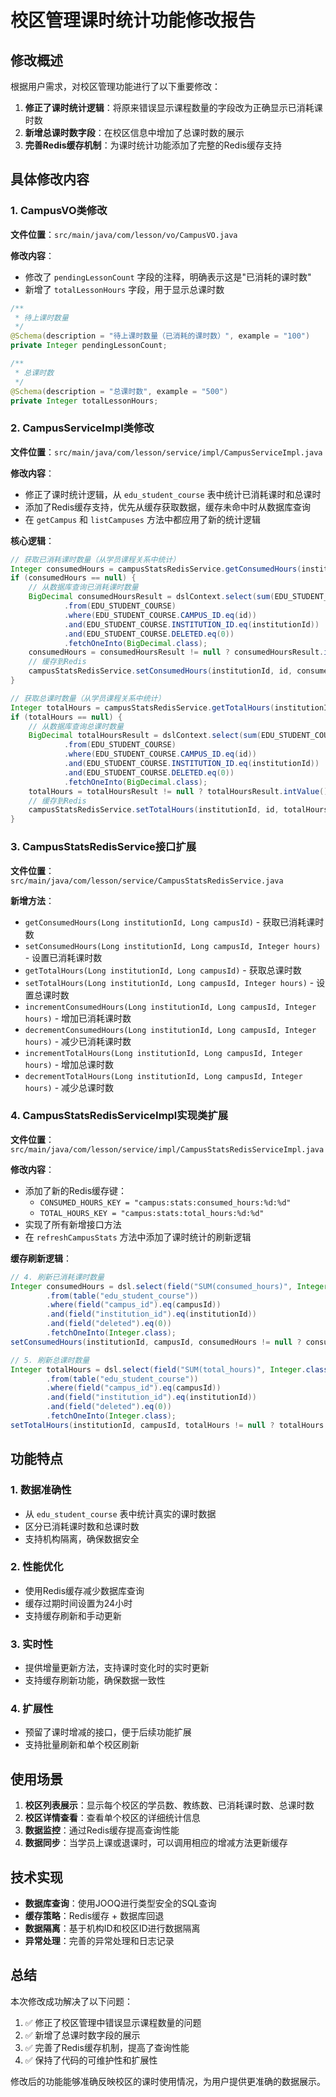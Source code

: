 # 校区管理课时统计功能修改报告

## 修改概述

根据用户需求，对校区管理功能进行了以下重要修改：

1. **修正了课时统计逻辑**：将原来错误显示课程数量的字段改为正确显示已消耗课时数
2. **新增总课时数字段**：在校区信息中增加了总课时数的展示
3. **完善Redis缓存机制**：为课时统计功能添加了完整的Redis缓存支持

## 具体修改内容

### 1. CampusVO类修改

**文件位置**：`src/main/java/com/lesson/vo/CampusVO.java`

**修改内容**：
- 修改了 `pendingLessonCount` 字段的注释，明确表示这是"已消耗的课时数"
- 新增了 `totalLessonHours` 字段，用于显示总课时数

```java
/**
 * 待上课时数量
 */
@Schema(description = "待上课时数量（已消耗的课时数）", example = "100")
private Integer pendingLessonCount;

/**
 * 总课时数
 */
@Schema(description = "总课时数", example = "500")
private Integer totalLessonHours;
```

### 2. CampusServiceImpl类修改

**文件位置**：`src/main/java/com/lesson/service/impl/CampusServiceImpl.java`

**修改内容**：
- 修正了课时统计逻辑，从 `edu_student_course` 表中统计已消耗课时和总课时
- 添加了Redis缓存支持，优先从缓存获取数据，缓存未命中时从数据库查询
- 在 `getCampus` 和 `listCampuses` 方法中都应用了新的统计逻辑

**核心逻辑**：
```java
// 获取已消耗课时数量（从学员课程关系中统计）
Integer consumedHours = campusStatsRedisService.getConsumedHours(institutionId, id);
if (consumedHours == null) {
    // 从数据库查询已消耗课时数量
    BigDecimal consumedHoursResult = dslContext.select(sum(EDU_STUDENT_COURSE.CONSUMED_HOURS))
            .from(EDU_STUDENT_COURSE)
            .where(EDU_STUDENT_COURSE.CAMPUS_ID.eq(id))
            .and(EDU_STUDENT_COURSE.INSTITUTION_ID.eq(institutionId))
            .and(EDU_STUDENT_COURSE.DELETED.eq(0))
            .fetchOneInto(BigDecimal.class);
    consumedHours = consumedHoursResult != null ? consumedHoursResult.intValue() : 0;
    // 缓存到Redis
    campusStatsRedisService.setConsumedHours(institutionId, id, consumedHours);
}

// 获取总课时数量（从学员课程关系中统计）
Integer totalHours = campusStatsRedisService.getTotalHours(institutionId, id);
if (totalHours == null) {
    // 从数据库查询总课时数量
    BigDecimal totalHoursResult = dslContext.select(sum(EDU_STUDENT_COURSE.TOTAL_HOURS))
            .from(EDU_STUDENT_COURSE)
            .where(EDU_STUDENT_COURSE.CAMPUS_ID.eq(id))
            .and(EDU_STUDENT_COURSE.INSTITUTION_ID.eq(institutionId))
            .and(EDU_STUDENT_COURSE.DELETED.eq(0))
            .fetchOneInto(BigDecimal.class);
    totalHours = totalHoursResult != null ? totalHoursResult.intValue() : 0;
    // 缓存到Redis
    campusStatsRedisService.setTotalHours(institutionId, id, totalHours);
}
```

### 3. CampusStatsRedisService接口扩展

**文件位置**：`src/main/java/com/lesson/service/CampusStatsRedisService.java`

**新增方法**：
- `getConsumedHours(Long institutionId, Long campusId)` - 获取已消耗课时数
- `setConsumedHours(Long institutionId, Long campusId, Integer hours)` - 设置已消耗课时数
- `getTotalHours(Long institutionId, Long campusId)` - 获取总课时数
- `setTotalHours(Long institutionId, Long campusId, Integer hours)` - 设置总课时数
- `incrementConsumedHours(Long institutionId, Long campusId, Integer hours)` - 增加已消耗课时数
- `decrementConsumedHours(Long institutionId, Long campusId, Integer hours)` - 减少已消耗课时数
- `incrementTotalHours(Long institutionId, Long campusId, Integer hours)` - 增加总课时数
- `decrementTotalHours(Long institutionId, Long campusId, Integer hours)` - 减少总课时数

### 4. CampusStatsRedisServiceImpl实现类扩展

**文件位置**：`src/main/java/com/lesson/service/impl/CampusStatsRedisServiceImpl.java`

**修改内容**：
- 添加了新的Redis缓存键：
  - `CONSUMED_HOURS_KEY = "campus:stats:consumed_hours:%d:%d"`
  - `TOTAL_HOURS_KEY = "campus:stats:total_hours:%d:%d"`
- 实现了所有新增接口方法
- 在 `refreshCampusStats` 方法中添加了课时统计的刷新逻辑

**缓存刷新逻辑**：
```java
// 4. 刷新已消耗课时数量
Integer consumedHours = dsl.select(field("SUM(consumed_hours)", Integer.class))
        .from(table("edu_student_course"))
        .where(field("campus_id").eq(campusId))
        .and(field("institution_id").eq(institutionId))
        .and(field("deleted").eq(0))
        .fetchOneInto(Integer.class);
setConsumedHours(institutionId, campusId, consumedHours != null ? consumedHours : 0);

// 5. 刷新总课时数量
Integer totalHours = dsl.select(field("SUM(total_hours)", Integer.class))
        .from(table("edu_student_course"))
        .where(field("campus_id").eq(campusId))
        .and(field("institution_id").eq(institutionId))
        .and(field("deleted").eq(0))
        .fetchOneInto(Integer.class);
setTotalHours(institutionId, campusId, totalHours != null ? totalHours : 0);
```

## 功能特点

### 1. 数据准确性
- 从 `edu_student_course` 表中统计真实的课时数据
- 区分已消耗课时数和总课时数
- 支持机构隔离，确保数据安全

### 2. 性能优化
- 使用Redis缓存减少数据库查询
- 缓存过期时间设置为24小时
- 支持缓存刷新和手动更新

### 3. 实时性
- 提供增量更新方法，支持课时变化时的实时更新
- 支持缓存刷新功能，确保数据一致性

### 4. 扩展性
- 预留了课时增减的接口，便于后续功能扩展
- 支持批量刷新和单个校区刷新

## 使用场景

1. **校区列表展示**：显示每个校区的学员数、教练数、已消耗课时数、总课时数
2. **校区详情查看**：查看单个校区的详细统计信息
3. **数据监控**：通过Redis缓存提高查询性能
4. **数据同步**：当学员上课或退课时，可以调用相应的增减方法更新缓存

## 技术实现

- **数据库查询**：使用JOOQ进行类型安全的SQL查询
- **缓存策略**：Redis缓存 + 数据库回退
- **数据隔离**：基于机构ID和校区ID进行数据隔离
- **异常处理**：完善的异常处理和日志记录

## 总结

本次修改成功解决了以下问题：
1. ✅ 修正了校区管理中错误显示课程数量的问题
2. ✅ 新增了总课时数字段的展示
3. ✅ 完善了Redis缓存机制，提高了查询性能
4. ✅ 保持了代码的可维护性和扩展性

修改后的功能能够准确反映校区的课时使用情况，为用户提供更准确的数据展示。 